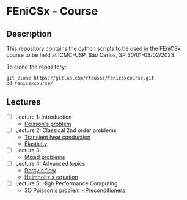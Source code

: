 # FEniCSx - Course


## Description

This repository contains the python scripts to be used in the FEniCSx course to be held at ICMC-USP, São Carlos, SP 30/01-03/02/2023.

To clone the repository:

```
git clone https://gitlab.com/rfausas/fenicsxcourse.git
cd fenicsxcourse/
```


## Lectures

- [ ] Lecture 1: Introduction
	* [Poisson's problem](Problem1_Poisson/README.md) 
- [ ] Lecture 2: Classical 2nd order problems
	* [Transient heat conduction](https://docs.gitlab.com/ee/gitlab-basics/add-file.html#add-a-file-using-the-command-line)
	* [Elasticity](https://docs.gitlab.com/ee/gitlab-basics/add-file.html#add-a-file-using-the-command-line)
- [ ] Lecture 3: 
	* [Mixed problems](https://docs.gitlab.com/ee/user/project/repository/web_editor.html#create-a-file)
- [ ] Lecture 4: Advanced topics
	* [Darcy's flow](https://docs.gitlab.com/ee/user/project/repository/web_editor.html#create-a-file)
	* [Helmholtz's equation](https://docs.gitlab.com/ee/user/project/repository/web_editor.html#create-a-file)
- [ ] Lecture 5: High Performance Computing
	* [3D Poisson's problem - Preconditioners](https://docs.gitlab.com/ee/gitlab-basics/add-file.html#add-a-file-using-the-command-line)
